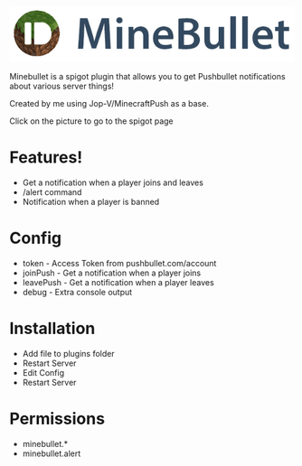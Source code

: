 [![N|Solid](https://github.com/juniortivotyro/MineBullet/blob/master/src/com/cdhoff/MineBullet/Logo.png?raw=true)](https://www.spigotmc.org/resources/minebucket.49309/)

Minebullet is a spigot plugin that allows you to get Pushbullet notifications about various server things! 

Created by me using Jop-V/MinecraftPush as a base.

Click on the picture to go to the spigot page
 

# Features!

  - Get a notification when a player joins and leaves
  - /alert command
  - Notification when a player is banned

# Config
* token - Access Token from pushbullet.com/account
* joinPush - Get a notification when a player joins
* leavePush - Get a notification when a player leaves
* debug - Extra console output

# Installation
 * Add file to plugins folder
 * Restart Server
 * Edit Config
 * Restart Server

# Permissions
 * minebullet.*
 * minebullet.alert
